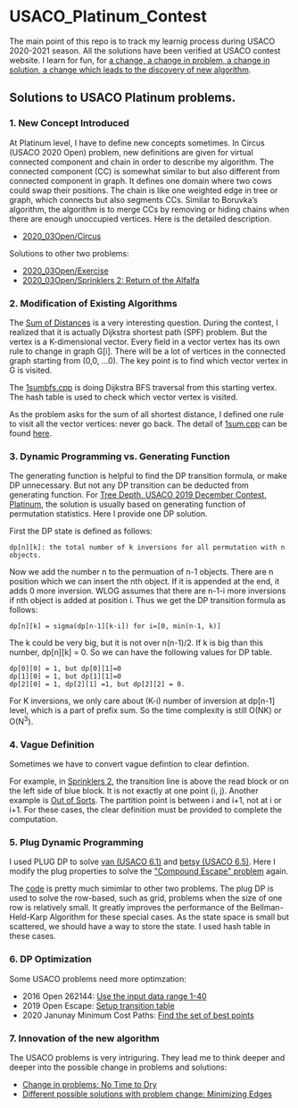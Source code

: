 # USACO_Platinum_Contest

The main point of this repo is to track my learnig process during USACO 2020-2021 season.  All the solutions have been verified at USACO contest website.  I learn for fun, for [a change, a change in problem, a change in solution, a change which leads to the discovery of new algorithm](USACO_Platinum_Contest#7-innovation-of-the-new-algorithm).

## Solutions to USACO Platinum problems.

### 1. New Concept Introduced

At Platinum level, I have to define new concepts sometimes. In Circus (USACO 2020 Open) problem, new definitions are given for virtual connected component and chain in order to describe my algorithm. The connected component (CC) is somewhat similar to but also different from connected component in graph.  It defines one domain where two cows could swap their positions.  The chain is like one weighted edge in tree or graph, which connects but also segments CCs. Similar to Boruvka’s algorithm, the algorithm is to merge CCs by removing or hiding chains when there are enough unoccupied vertices.  Here is the detailed description.

- [2020_03Open/Circus](/2020_03Open/README.md#3-circus)

Solutions to other two problems:

- [2020_03Open/Exercise](/2020_03Open/README.md#2-exercise)
- [2020_03Open/Sprinklers 2: Return of the Alfalfa](/2020_03Open/README.md#1-sprinklers-2-return-of-the-alfalfa)

### 2. Modification of Existing Algorithms

The [Sum of Distances](http://usaco.org/index.php?page=viewproblem2&cpid=1092) is a very interesting question.  During the contest, I realized that it is actually Dijkstra shortest path (SPF) problem.  But the vertex is a K-dimensional vector.  Every field in a vector vertex has its own rule to change in graph G[i].  There will be a lot of vertices in the connected graph starting from (0,0, ...0).  The key point is to find which vector vertex in G is visited.

The [1sumbfs.cpp](2021_01Jan/1sumbfs.cpp) is doing Dijkstra BFS traversal from this starting vertex.  The hash table is used to check which vector vertex is visited.

As the problem asks for the sum of all shortest distance, I defined one rule to visit all the vector vertices: never go back.  The detail of [1sum.cpp](2021_01Jan/1sum.cpp) can be found [here](2021_01Jan/README.md#1-sum-of-distances).

### 3. Dynamic Programming vs. Generating Function

The generating function is helpful to find the DP transition formula, or make DP unnecessary.  But not any DP transition can be deducted from generating function. For [Tree Depth, USACO 2019 December Contest, Platinum](http://www.usaco.org/index.php?page=viewproblem2&cpid=974), the solution is usually based on generating function of permutation statistics.  Here I provide one DP solution.

First the DP state is defined as follows:

    dp[n][k]: the total number of k inversions for all permutation with n objects.

Now we add the number n to the permuation of n-1 objects.  There are n position which we can insert the nth object.  If it is appended at the end, it adds 0 more inversion.  WLOG assumes that there are n-1-i more inversions if nth object is added at position i.  Thus we get the DP transition formula as follows:

    dp[n][k] = sigma(dp[n-1][k-i]) for i=[0, min(n-1, k)]

The k could be very big, but it is not over n(n-1)/2.  If k is big than this number, dp[n][k] = 0.  So we can have the following values for DP table.

    dp[0][0] = 1, but dp[0][1]=0
    dp[1][0] = 1, but dp[1][1]=0
    dp[2][0] = 1, dp[2][1] =1, but dp[2][2] = 0.

For K inversions, we only care about (K-i) number of inversion at dp[n-1] level, which is a part of prefix sum.  So the time complexity is still O(NK) or O(N<sup>3</sup>).

### 4. Vague Definition

Sometimes we have to convert vague defintion to clear defintion.

For example, in [Sprinklers 2](2020_03Open/sprinklers.cpp), the transition line is above the read block or on the left side of blue block. It is not exactly at one point (i, j).  Another example is [Out of Sorts](2018_03Open/sort.cpp).  The partition point is between i and i+1, not at i or i+1. For these cases, the clear definition must be provided to complete the computation.


### 5. Plug Dynamic Programming

I used PLUG DP to solve [van (USACO 6.1)](https://github.com/ZeroNerodaHero/USACO-Training-Gateway/blob/master/6.1/van.cpp) and [betsy (USACO 6.5)](https://github.com/ZeroNerodaHero/USACO-Training-Gateway/blob/master/6.5/betsy.cpp).  Here I modify the plug properties to solve the ["Compound Escape" problem](2019_03Open#2-compound-escape) again.

The [code](2019_03Open/escapeplug.cpp) is pretty much simimlar to other two problems.  The plug DP is used to solve the row-based, such as grid, problems when the size of one row is relatively small.  It greatly improves the performance of the Bellman-Held-Karp Algorithm for these special cases.  As the state space is small but scattered, we should have a way to store the state.  I used hash table in these cases.


### 6. DP Optimization

Some USACO problems need more optimzation:

- 2016 Open 262144: [Use the input data range 1-40](/2016_03Open#1-262144)
- 2019 Open Escape: [Setup transition table](/2019_03Open#2-compound-escape)
- 2020 Janunay Minimum Cost Paths: [Find the set of best points](/2021_01Jan#2-minimum-cost-paths)

### 7. Innovation of the new algorithm

The USACO problems is very intriguring.  They lead me to think deeper and deeper into the possible change in problems and solutions:

- [Change in problems: No Time to Dry](/2021_02Feb/CHANGE.md#1-no-time-to-dry)
- [Different possible solutions with problem change: Minimizing Edges](/2021_02Feb/CHANGE.md#2-minimizing-edges)


